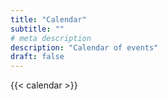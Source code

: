 ```yaml
---
title: "Calendar"
subtitle: ""
# meta description
description: "Calendar of events"
draft: false
---
```


{{< calendar >}}
